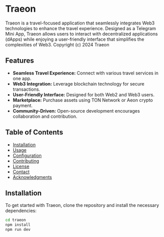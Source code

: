 # Traeon

Traeon is a travel-focused application that seamlessly integrates Web3 technologies to enhance the travel experience. Designed as a Telegram Mini App, Traeon allows users to interact with decentralized applications (dApps) while enjoying a user-friendly interface that simplifies the complexities of Web3.
Copyright (c) 2024 Traeon
## Features

- **Seamless Travel Experience:** Connect with various travel services in one app.
- **Web3 Integration:** Leverage blockchain technology for secure transactions.
- **User-Friendly Interface:** Designed for both Web2 and Web3 users.
- **Marketplace:** Purchase assets using TON Network or Aeon crypto payment.
- **Community-Driven:** Open-source development encourages collaboration and contribution.

## Table of Contents

- [Installation](#installation)
- [Usage](#usage)
- [Configuration](#configuration)
- [Contributing](#contributing)
- [License](#license)
- [Contact](#contact)
- [Acknowledgments](#acknowledgments)

## Installation

To get started with Traeon, clone the repository and install the necessary dependencies:

```bash
cd traeon
npm install
npm run dev
